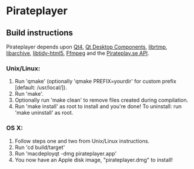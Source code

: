 Pirateplayer
============

Build instructions
-------------------

Pirateplayer depends upon [Qt4](http://qt.digia.com/), [Qt Desktop Components](http://qt-project.org/wiki/QtDesktopComponents), 
[librtmp](http://rtmpdump.mplayerhq.hu/), 
[libarchive](http://libarchive.github.com/), [libtidy-html5](http://github.com/w3c/tidy-html5), [Ffmpeg](http://ffmpeg.org/) and the [Pirateplay.se API](http://pirateplay.se/api/manual.html).

### Unix/Linux:

1. Run 'qmake' (optionally 'qmake PREFIX=yourdir' for custom prefix [default: /usr/local/]).
2. Run 'make'.
3. Optionally run 'make clean' to remove files created during compilation.
4. Run 'make install' as root to install and you're done! To uninstall: run 'make uninstall' as root.

### OS X:

1. Follow steps one and two from Unix/Linux instructions.
2. Run 'cd build/target'
2. Run 'macdeployqt -dmg pirateplayer.app'
3. You now have an Apple disk image, "pirateplayer.dmg" to install!
